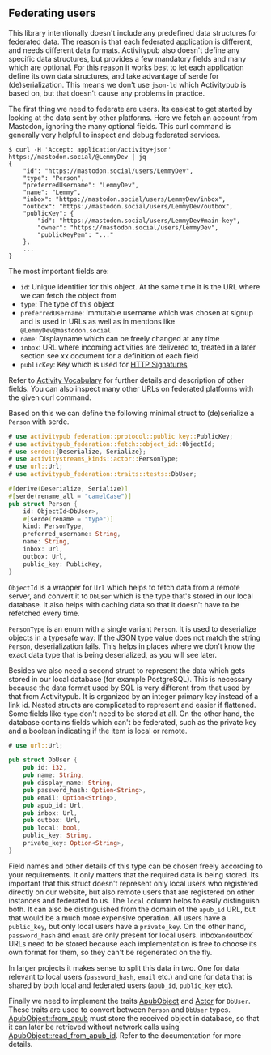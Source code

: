 ## Federating users

This library intentionally doesn't include any predefined data structures for federated data. The reason is that each federated application is different, and needs different data formats. Activitypub also doesn't define any specific data structures, but provides a few mandatory fields and many which are optional. For this reason it works best to let each application define its own data structures, and take advantage of serde for (de)serialization. This means we don't use `json-ld` which Activitypub is based on, but that doesn't cause any problems in practice.

The first thing we need to federate are users. Its easiest to get started by looking at the data sent by other platforms. Here we fetch an account from Mastodon, ignoring the many optional fields. This curl command is generally very helpful to inspect and debug federated services.

```text
$ curl -H 'Accept: application/activity+json' https://mastodon.social/@LemmyDev | jq
{
    "id": "https://mastodon.social/users/LemmyDev",
    "type": "Person",
    "preferredUsername": "LemmyDev",
    "name": "Lemmy",
    "inbox": "https://mastodon.social/users/LemmyDev/inbox",
    "outbox": "https://mastodon.social/users/LemmyDev/outbox",
    "publicKey": {
        "id": "https://mastodon.social/users/LemmyDev#main-key",
        "owner": "https://mastodon.social/users/LemmyDev",
        "publicKeyPem": "..."
    },
    ...
}
```

The most important fields are:
- `id`: Unique identifier for this object. At the same time it is the URL where we can fetch the object from
- `type`: The type of this object
- `preferredUsername`: Immutable username which was chosen at signup and is used in URLs as well as in mentions like `@LemmyDev@mastodon.social`
- `name`: Displayname which can be freely changed at any time
- `inbox`: URL where incoming activities are delivered to, treated in a later section
  see xx document for a definition of each field
- `publicKey`: Key which is used for [HTTP Signatures](https://datatracker.ietf.org/doc/html/draft-ietf-httpbis-message-signatures)

Refer to [Activity Vocabulary](https://www.w3.org/TR/activitystreams-vocabulary/) for further details and description of other fields. You can also inspect many other URLs on federated platforms with the given curl command.

Based on this we can define the following minimal struct to (de)serialize a `Person` with serde.

```rust
# use activitypub_federation::protocol::public_key::PublicKey;
# use activitypub_federation::fetch::object_id::ObjectId;
# use serde::{Deserialize, Serialize};
# use activitystreams_kinds::actor::PersonType;
# use url::Url;
# use activitypub_federation::traits::tests::DbUser;

#[derive(Deserialize, Serialize)]
#[serde(rename_all = "camelCase")]
pub struct Person {
    id: ObjectId<DbUser>,
    #[serde(rename = "type")]
    kind: PersonType,
    preferred_username: String,
    name: String,
    inbox: Url,
    outbox: Url,
    public_key: PublicKey,
}
```

`ObjectId` is a wrapper for `Url` which helps to fetch data from a remote server, and convert it to `DbUser` which is the type that's stored in our local database. It also helps with caching data so that it doesn't have to be refetched every time.

`PersonType` is an enum with a single variant `Person`. It is used to deserialize objects in a typesafe way: If the JSON type value does not match the string `Person`, deserialization fails. This helps in places where we don't know the exact data type that is being deserialized, as you will see later.

Besides we also need a second struct to represent the data which gets stored in our local database (for example PostgreSQL). This is necessary because the data format used by SQL is very different from that used by that from Activitypub. It is organized by an integer primary key instead of a link id. Nested structs are complicated to represent and easier if flattened. Some fields like `type` don't need to be stored at all. On the other hand, the database contains fields which can't be federated, such as the private key and a boolean indicating if the item is local or remote.

```rust
# use url::Url;

pub struct DbUser {
    pub id: i32,
    pub name: String,
    pub display_name: String,
    pub password_hash: Option<String>,
    pub email: Option<String>,
    pub apub_id: Url,
    pub inbox: Url,
    pub outbox: Url,
    pub local: bool,
    public_key: String,
    private_key: Option<String>,
}
```

Field names and other details of this type can be chosen freely according to your requirements. It only matters that the required data is being stored. Its important that this struct doesn't represent only local users who registered directly on our website, but also remote users that are registered on other instances and federated to us. The `local` column helps to easily distinguish both. It can also be distinguished from the domain of the `apub_id` URL, but that would be a much more expensive operation. All users have a `public_key`, but only local users have a `private_key`. On the other hand, `password_hash` and `email` are only present for local users. inbox` and `outbox` URLs need to be stored because each implementation is free to choose its own format for them, so they can't be regenerated on the fly.

In larger projects it makes sense to split this data in two. One for data relevant to local users (`password_hash`, `email` etc.) and one for data that is shared by both local and federated users (`apub_id`, `public_key` etc).

Finally we need to implement the traits [ApubObject](crate::traits::ApubObject) and [Actor](crate::traits::Actor) for `DbUser`. These traits are used to convert between `Person` and `DbUser` types. [ApubObject::from_apub](crate::traits::ApubObject::from_apub) must store the received object in database, so that it can later be retrieved without network calls using [ApubObject::read_from_apub_id](crate::traits::ApubObject::read_from_apub_id). Refer to the documentation for more details.
